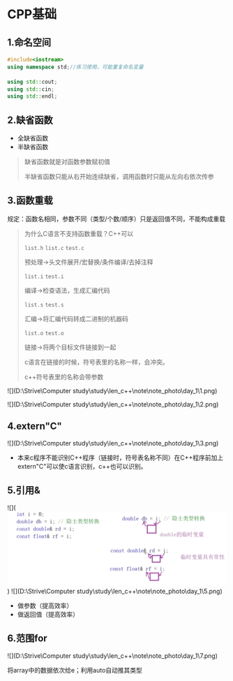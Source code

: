 # CPP基础

## 1.命名空间

```c++
#include<iostream>
using namespace std;//练习使用，可能重复命名变量

using std::cout;
using std::cin;
using std::endl;
```

## 2.缺省函数

- 全缺省函数
- 半缺省函数

> 缺省函数就是对函数参数赋初值
>
> 半缺省函数只能从右开始连续缺省，调用函数时只能从左向右依次传参

## 3.函数重载

规定：函数名相同，参数不同（类型/个数/顺序）只是返回值不同，不能构成重载

> 为什么C语言不支持函数重载？C++可以 
>
> `list.h` `list.c` `test.c`
>
> 预处理->头文件展开/宏替换/条件编译/去掉注释
>
> `list.i` `test.i`
>
> 编译->检查语法，生成汇编代码
>
> `list.s` `test.s`
>
> 汇编->将汇编代码转成二进制的机器码
>
> `list.o` `test.o`
>
> 链接->将两个目标文件链接到一起
>
> c语言在链接的时候，符号表里的名称一样，会冲突。
>
> c++符号表里的名称会带参数 

![](D:\Strive\Computer study\study\len_c++\note\note_photo\day_1\1.png)

![](D:\Strive\Computer study\study\len_c++\note\note_photo\day_1\2.png)

## 4.extern"C"

![](D:\Strive\Computer study\study\len_c++\note\note_photo\day_1\3.png)

-  本来c程序不能识别C++程序（链接时，符号表名称不同）在C++程序前加上extern"C"可以使c语言识别，c++也可以识别。

## 5.引用&

![](![alt text](4-1.png))
![](D:\Strive\Computer study\study\len_c++\note\note_photo\day_1\5.png)

- 做参数（提高效率）
- 做返回值（提高效率）

## 6.范围for

![](D:\Strive\Computer study\study\len_c++\note\note_photo\day_1\7.png)

将array中的数据依次给e；利用auto自动推其类型


